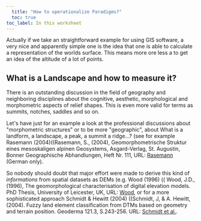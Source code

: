 ```yaml
---
  title: "How to operationalize Paradigms?"
  toc: true
toc_label: In this worksheet
---
```

  

  
  
Actually if we take an straightforward example for using GIS software, a very nice and apparently simple one is the idea that one is able to calculate a representation of the worlds surface. This means more ore less a to get an idea of the altitude of a lot of points.
<!--more-->
## What is a Landscape and how to measure it?

There is an outstanding discussion in the field of geography and neighboring disciplines about the cognitive, aesthetic, morphological and morphometric aspects of relief shapes. This is even more valid for terms as summits, notches, saddles and so on.

Let's have just for an example a look at the professional discussions about "morphometric structures" or to be more "geographic", about What is a landform, a landscape, a peak, a summit a ridge...? (see for example Rasemann (2004)((Rasemann, S., (2004), Geomorphometrische Struktur eines mesoskaligen alpinen Geosystems, Asgard-Verlag, St. Augustin, Bonner Geographische Abhandlungen, Heft Nr. 111, URL: [Rasemann](http://hss.ulb.uni-bonn.de/2003/0211/0211.htm) (German only).

So nobody should doubt that  major effort were made to derive this kind of *informations* from spatial datasets as DEMs (e.g. Wood (1996) (( Wood, J.D., (1996), The geomorphological characterisation of digital elevation models. PhD Thesis, University of Leicester, UK, URL: [Wood](http://giswerk.org/lib/exe/fetch.php?media=alpenwerk:aval_wood1996.pdf), or for a more sophisticated approach Schmidt & Hewitt (2004) ((Schmidt, J, & A. Hewitt, (2004). Fuzzy land element classification from DTMs based on geometry and terrain position. Geoderma 121.3, S.243-256. URL: [Schmidt et al.](http://home.shirazu.ac.ir/~kompani/geomorphology/geomorphology-lec-papers-mehr88/schmidt-fuzzylandsurfaceclassifi-geoderma2004.pdf). 